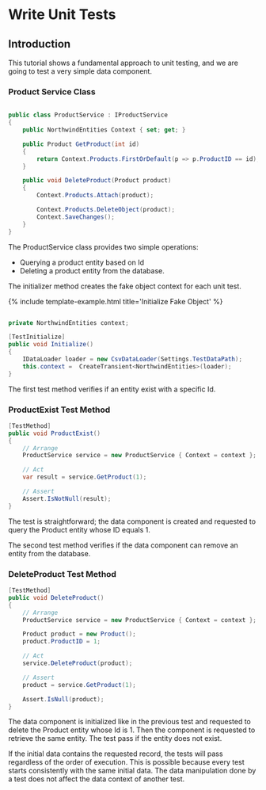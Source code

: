 # Write Unit Tests

## Introduction

This tutorial shows a fundamental approach to unit testing, and we are going to test a very simple data component.

### Product Service Class
```csharp

public class ProductService : IProductService
{
    public NorthwindEntities Context { set; get; }

    public Product GetProduct(int id)
    {
        return Context.Products.FirstOrDefault(p => p.ProductID == id);
    }

    public void DeleteProduct(Product product)
    {
        Context.Products.Attach(product);

        Context.Products.DeleteObject(product);
        Context.SaveChanges();
    }
}

```

The ProductService class provides two simple operations: 

 - Querying a product entity based on Id
 - Deleting a product entity from the database.

The initializer method creates the fake object context for each unit test.

{% include template-example.html title='Initialize Fake Object' %} 
```csharp

private NorthwindEntities context;

[TestInitialize]
public void Initialize()
{
    IDataLoader loader = new CsvDataLoader(Settings.TestDataPath);
    this.context =  CreateTransient<NorthwindEntities>(loader);
}
```

The first test method verifies if an entity exist with a specific Id.

### ProductExist Test Method
```csharp
[TestMethod]
public void ProductExist()
{
    // Arrange
    ProductService service = new ProductService { Context = context };

    // Act
    var result = service.GetProduct(1);

    // Assert
    Assert.IsNotNull(result);
}

```

The test is straightforward; the data component is created and requested to query the Product entity whose ID equals 1. 

The second test method verifies if the data component can remove an entity from the database.

### DeleteProduct Test Method
```csharp
[TestMethod]
public void DeleteProduct()
{
    // Arrange
    ProductService service = new ProductService { Context = context };

    Product product = new Product();
    product.ProductID = 1;

    // Act
    service.DeleteProduct(product);

    // Assert
    product = service.GetProduct(1);

    Assert.IsNull(product);
}

```

The data component is initialized like in the previous test and requested to delete the Product entity whose Id is 1. Then the component is requested to retrieve the same entity. The test pass if the entity does not exist.

If the initial data contains the requested record, the tests will pass regardless of the order of execution. This is possible because every test starts consistently with the same initial data. The data manipulation done by a test does not affect the data context of another test. 
